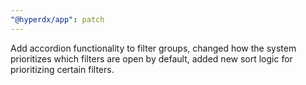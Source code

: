 ```yaml
---
"@hyperdx/app": patch
---
```


Add accordion functionality to filter groups, changed how the system prioritizes which filters are open by default, added new sort logic for prioritizing certain filters.
